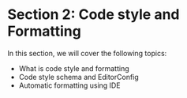 # Section 2: Code style and Formatting

In this section, we will cover the following topics:
- What is code style and formatting
- Code style schema and EditorConfig
- Automatic formatting using IDE
